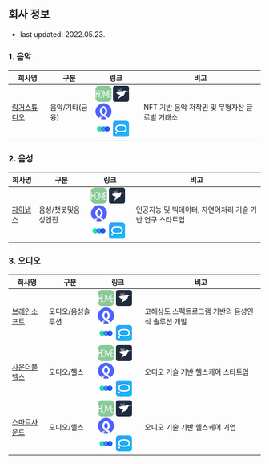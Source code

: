 ## 회사 정보

- last updated: 2022.05.23.



### 1. 음악

| 회사명       | 구분            | 링크                                                         | 비고                                           |
| ------------ | --------------- | ------------------------------------------------------------ | ---------------------------------------------- |
| [링거스튜디오](./music/LingerStudio.md) | 음악/기타(금융) | [![홈페이지](../.ico/home-32x32.png)](https://www.lingerstudio.com/) [![프로그래머스](../.ico/programmers-32x32.png)](https://programmers.co.kr/companies/7837) [![로켓펀치](../.ico/rocketpunch-32x32.png)](https://www.rocketpunch.com/companies/lingerstudiocorp) <br/>[![원티드](../.ico/wanted-32x32.png)](https://www.wanted.co.kr/company/23508) [![잡코리아](../.ico/jobkorea-32x32.png)](https://www.jobkorea.co.kr/Recruit/GI_Read/38482663) | NFT 기반 음악 저작권 및 무형자산 글로벌 거래소 |



### 2. 음성

| 회사명                                  | 구분            | 링크                                                         | 비고                                           |
| --------------------------------------- | --------------- | ------------------------------------------------------------ | ---------------------------------------------- |
| [자이냅스](./speech/Xinapse.md)            | 음성/챗봇및음성엔진 | [![홈페이지](../.ico/home-32x32.png)](https://www.xinapse.ai/) [![프로그래머스](../.ico/programmers-32x32.png)](https://programmers.co.kr/companies/4030) [![로켓펀치](../.ico/rocketpunch-32x32.png)](https://www.rocketpunch.com/companies/fountai-2) <br/>[![원티드](../.ico/wanted-32x32.png)](https://www.wanted.co.kr/company/3305) [![잡코리아](../.ico/jobkorea-32x32.png)](https://www.jobkorea.co.kr/Super/xinapse) | 인공지능 및 빅데이터, 자연어처리 기술 기반 연구 스타트업 |



### 3. 오디오

| 회사명                                     | 구분        | 링크                                                         | 비고                               |
| ------------------------------------------ | ----------- | ------------------------------------------------------------ | ---------------------------------- |
| [브레인소프트](./audio/Brainsoft.md)       | 오디오/음성솔루션 | [![홈페이지](../.ico/home-32x32.png)](https://brainsoft.ai/) [![프로그래머스](../.ico/programmers-32x32.png)](#) [![로켓펀치](../.ico/rocketpunch-32x32.png)](#) <br/>[![원티드](../.ico/wanted-32x32.png)](#) [![잡코리아](../.ico/jobkorea-32x32.png)](https://www.jobkorea.co.kr/Recruit/Co_Read/C/brainsoftinc/Company_name/브레인소프트) | 고해상도 스펙트로그램 기반의 음성인식 솔루션 개발 |
| [사운더블헬스](./audio/SoundableHealth.md) | 오디오/헬스 | [![홈페이지](../.ico/home-32x32.png)](https://www.soundable.health/) [![프로그래머스](../.ico/programmers-32x32.png)](#) [![로켓펀치](../.ico/rocketpunch-32x32.png)](https://www.rocketpunch.com/companies/soundable-health-inc) <br/>[![원티드](../.ico/wanted-32x32.png)](https://www.wanted.co.kr/company/5189) [![잡코리아](../.ico/jobkorea-32x32.png)](#) | 오디오 기술 기반 헬스케어 스타트업 |
| [스마트사운드](./audio/SmartSound.md) | 오디오/헬스     | [![홈페이지](../.ico/home-32x32.png)](http://www.ismartsound.com/ko/) [![프로그래머스](../.ico/programmers-32x32.png)](#) [![로켓펀치](../.ico/rocketpunch-32x32.png)](https://www.rocketpunch.com/companies/smartsound) <br/>[![원티드](../.ico/wanted-32x32.png)](#) [![잡코리아](../.ico/jobkorea-32x32.png)](https://www.jobkorea.co.kr/company/44611925) | 오디오 기술 기반 헬스케어 기업                 |

